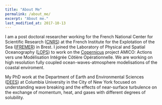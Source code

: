 ```yaml
---
title: "About Me"
permalink: /about_me/
excerpt: "About me."
last_modified_at: 2017-10-13
---
```


I am a post doctoral researcher working for the French National Center for Scientific Research  ([CNRS](http://www.cnrs.fr/)) at the French Institute for  the Explotation of the Sea ([IFREMER](wwz.ifremer.fr/)) in Brest. I joined the Laboratory of Physical and Spatial Oceanography ([LOPS](http://www.umr-lops.fr/)) to work on the [Copernicus](http://www.copernicus.eu/) project AMICO: Actions vers une Modélisation Intégrée Côtière Opérationnelle. We are working on high resolution fully coupled ocean-waves-atmosphere modelisations of the coastal enviroment. 

My PhD work at the Department of Earth and Environmental Sciences ([DEES](http://eesc.columbia.edu/)) at Columbia University in the City of New York focused on understanding wave breaking and the effects of near-surface turbulence on the exchange of momentum, heat, and gases with different degrees of solubility. 
